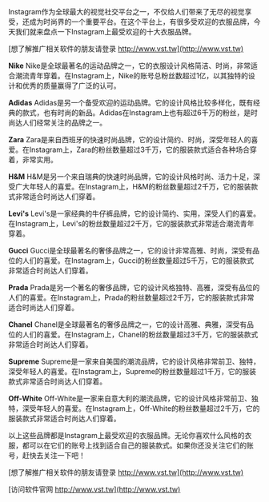 Instagram作为全球最大的视觉社交平台之一，不仅给人们带来了无尽的视觉享受，还成为时尚界的一个重要平台。在这个平台上，有很多受欢迎的衣服品牌，今天我们就来盘点一下Instagram上最受欢迎的十大衣服品牌。

[想了解推广相关软件的朋友请登录 http://www.vst.tw](http://www.vst.tw)

**Nike**
Nike是全球最著名的运动品牌之一，它的衣服设计风格简洁、时尚，非常适合潮流青年穿着。在Instagram上，Nike的账号总粉丝数超过1亿，以其独特的设计和优秀的质量赢得了广泛的认可。

**Adidas**
Adidas是另一个备受欢迎的运动品牌。它的设计风格比较多样化，既有经典的款式，也有时尚的新品。Adidas在Instagram上也有超过6千万的粉丝，是时尚达人们经常关注的品牌之一。

**Zara**
Zara是来自西班牙的快速时尚品牌，它的设计简约、时尚，深受年轻人的喜爱。在Instagram上，Zara的粉丝数量超过3千万，它的服装款式适合各种场合穿着，非常实用。

**H&M**
H&M是另一个来自瑞典的快速时尚品牌，它的设计风格时尚、活力十足，深受广大年轻人的喜爱。在Instagram上，H&M的粉丝数量超过2千万，它的服装款式非常适合时尚达人们穿着。

**Levi's**
Levi's是一家经典的牛仔裤品牌，它的设计简约、实用，深受人们的喜爱。在Instagram上，Levi's的粉丝数量超过2千万，它的服装款式非常适合潮流青年穿着。

**Gucci**
Gucci是全球最著名的奢侈品牌之一，它的设计非常高雅、时尚，深受有品位的人们的喜爱。在Instagram上，Gucci的粉丝数量超过5千万，它的服装款式非常适合时尚达人们穿着。

**Prada**
Prada是另一个著名的奢侈品牌，它的设计风格独特、高雅，深受有品位的人们的喜爱。在Instagram上，Prada的粉丝数量超过2千万，它的服装款式非常适合时尚达人们穿着。

**Chanel**
Chanel是全球最著名的奢侈品牌之一，它的设计高雅、典雅，深受有品位的人们的喜爱。在Instagram上，Chanel的粉丝数量超过3千万，它的服装款式非常适合时尚达人们穿着。

**Supreme**
Supreme是一家来自美国的潮流品牌，它的设计风格非常前卫、独特，深受年轻人的喜爱。在Instagram上，Supreme的粉丝数量超过1千万，它的服装款式非常适合时尚达人们穿着。

**Off-White**
Off-White是一家来自意大利的潮流品牌，它的设计风格非常前卫、独特，深受年轻人的喜爱。在Instagram上，Off-White的粉丝数量超过2千万，它的服装款式非常适合时尚达人们穿着。

以上这些品牌都是Instagram上最受欢迎的衣服品牌。无论你喜欢什么风格的衣服，都可以在它们的账号上找到适合自己的服装款式。如果你还没关注它们的账号，赶快去关注一下吧！

[想了解推广相关软件的朋友请登录 http://www.vst.tw](http://www.vst.tw)


[访问软件官网 http://www.vst.tw](http://www.vst.tw)
